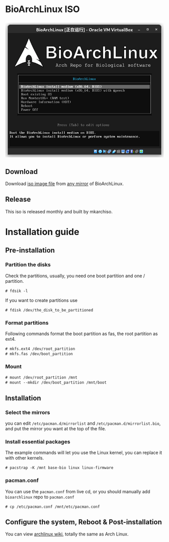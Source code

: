 # BioArchLinux ISO

![](https://raw.githubusercontent.com/BioArchLinux/iso/master/screenshot.png)

## Download

Download [iso image file](https://repo.bioarchlinux.org/iso) from [any mirror](https://raw.githubusercontent.com/BioArchLinux/mirror/main/mirrorlist.bio) of BioArchLinux.

## Release

This iso is released monthly and built by mkarchiso.

# Installation guide

## Pre-installation

### Partition the disks

Check the partitions, usually, you need one boot partition and one / partition.

```
# fdsik -l
```

If you want to create partitions use

```
# fdisk /dev/the_disk_to_be_partitioned
```

### Format partitions

Following commands format the boot partition as fas, the root partition as ext4.

```
# mkfs.ext4 /dev/root_partition
# mkfs.fas /dev/boot_partition
```

### Mount

```
# mount /dev/root_partition /mnt
# mount --mkdir /dev/boot_partition /mnt/boot
```

## Installation

### Select the mirrors

you can edit `/etc/pacman.d/mirrorlist` and `/etc/pacman.d/mirrorlist.bio`, and put the mirror you want at the top of the file.

### Install essential packages

The example commands will let you use the Linux kernel, you can replace it with other kernels.

```
# pacstrap -K /mnt base-bio linux linux-firmware
```

### pacman.conf

You can use the `pacman.conf` from live cd, or you should manually add `bioarchlinux` repo to `pacman.conf`

```
# cp /etc/pacman.conf /mnt/etc/pacman.conf
```


## Configure the system, Reboot & Post-installation

You can view [archlinux wiki](https://wiki.archlinux.org/title/Installation_guide), totally the same as Arch Linux.

